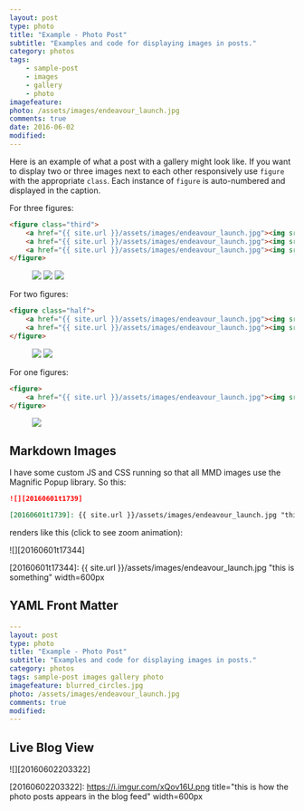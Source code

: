 ```yaml
---
layout: post
type: photo
title: "Example - Photo Post"
subtitle: "Examples and code for displaying images in posts."
category: photos
tags: 
    - sample-post 
    - images 
    - gallery 
    - photo
imagefeature: 
photo: /assets/images/endeavour_launch.jpg
comments: true
date: 2016-06-02
modified: 
---
```


Here is an example of what a post with a gallery might look like. If you want to display two or three images next to each other responsively use `figure` with the appropriate `class`. Each instance of `figure` is auto-numbered and displayed in the caption.

For three figures:

```html
<figure class="third">
    <a href="{{ site.url }}/assets/images/endeavour_launch.jpg"><img src="{{ site.url }}/assets/images/endeavour_launch.jpg"></a>
    <a href="{{ site.url }}/assets/images/endeavour_launch.jpg"><img src="{{ site.url }}/assets/images/endeavour_launch.jpg"></a>
    <a href="{{ site.url }}/assets/images/endeavour_launch.jpg"><img src="{{ site.url }}/assets/images/endeavour_launch.jpg"></a>
</figure>
```

<!--summary-->

<figure class="third">
    <a href="{{ site.url }}/assets/images/endeavour_launch.jpg"><img src="{{ site.url }}/assets/images/endeavour_launch.jpg"></a>
    <a href="{{ site.url }}/assets/images/endeavour_launch.jpg"><img src="{{ site.url }}/assets/images/endeavour_launch.jpg"></a>
    <a href="{{ site.url }}/assets/images/endeavour_launch.jpg"><img src="{{ site.url }}/assets/images/endeavour_launch.jpg"></a>
</figure>

For two figures:

```html
<figure class="half">
    <a href="{{ site.url }}/assets/images/endeavour_launch.jpg"><img src="{{ site.url }}/assets/images/endeavour_launch.jpg"></a>
    <a href="{{ site.url }}/assets/images/endeavour_launch.jpg"><img src="{{ site.url }}/assets/images/endeavour_launch.jpg"></a>
</figure>
```

<figure class="half">
    <a href="{{ site.url }}/assets/images/endeavour_launch.jpg"><img src="{{ site.url }}/assets/images/endeavour_launch.jpg"></a>
    <a href="{{ site.url }}/assets/images/endeavour_launch.jpg"><img src="{{ site.url }}/assets/images/endeavour_launch.jpg"></a>
</figure>

For one figures:

```html
<figure>
    <a href="{{ site.url }}/assets/images/endeavour_launch.jpg"><img src="{{ site.url }}/assets/images/endeavour_launch.jpg"></a>
</figure>
```

<figure>
    <img src="{{ site.url }}/assets/images/endeavour_launch.jpg">
</figure>

## Markdown Images

I have some custom JS and CSS running so that all MMD images use the Magnific Popup library. So this:

```markdown
![][20160601t1739]

[20160601t1739]: {{ site.url }}/assets/images/endeavour_launch.jpg "this is something" width=600px
```
 renders like this (click to see zoom animation):

![][20160601t17344]


[20160601t17344]: {{ site.url }}/assets/images/endeavour_launch.jpg "this is something" width=600px


## YAML Front Matter

```yaml
---
layout: post
type: photo
title: "Example - Photo Post"
subtitle: "Examples and code for displaying images in posts."
category: photos
tags: sample-post images gallery photo
imagefeature: blurred_circles.jpg
photo: /assets/images/endeavour_launch.jpg
comments: true
modified: 
---
```
    
## Live Blog View

![][20160602203322]

[20160602203322]: https://i.imgur.com/xQov16U.png title="this is how the photo posts appears in the blog feed" width=600px
